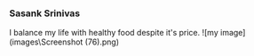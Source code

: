### Sasank Srinivas
I balance my life with healthy food despite it's price.
![my image](images\Screenshot (76).png)


